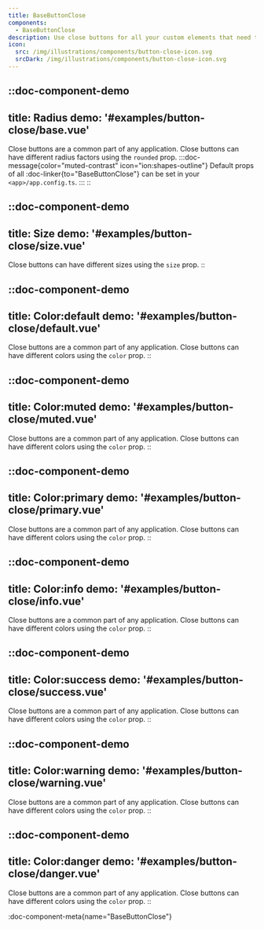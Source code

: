 ```yaml
---
title: BaseButtonClose
components:
  - BaseButtonClose
description: Use close buttons for all your custom elements that need to have a close handle, like for modals, dialogs and alerts.
icon:
  src: /img/illustrations/components/button-close-icon.svg
  srcDark: /img/illustrations/components/button-close-icon.svg
---
```



::doc-component-demo
---
title: Radius
demo: '#examples/button-close/base.vue'
---
Close buttons are a common part of any application. Close buttons can have different radius factors using the `rounded` prop.
:::doc-message{color="muted-contrast" icon="ion:shapes-outline"}
Default props of all :doc-linker{to="BaseButtonClose"} can be set in your `<app>/app.config.ts`.
:::
::

::doc-component-demo
---
title: Size
demo: '#examples/button-close/size.vue'
---
 Close buttons can have different sizes using the `size` prop.
::

::doc-component-demo
---
title: Color:default
demo: '#examples/button-close/default.vue'
---
Close buttons are a common part of any application. Close buttons can have different colors using the `color` prop.
::

::doc-component-demo
---
title: Color:muted
demo: '#examples/button-close/muted.vue'
---
Close buttons are a common part of any application. Close buttons can have different colors using the `color` prop.
::


::doc-component-demo
---
title: Color:primary
demo: '#examples/button-close/primary.vue'
---
Close buttons are a common part of any application. Close buttons can have different colors using the `color` prop.
::

::doc-component-demo
---
title: Color:info
demo: '#examples/button-close/info.vue'
---
Close buttons are a common part of any application. Close buttons can have different colors using the `color` prop.
::

::doc-component-demo
---
title: Color:success
demo: '#examples/button-close/success.vue'
---
Close buttons are a common part of any application. Close buttons can have different colors using the `color` prop.
::

::doc-component-demo
---
title: Color:warning
demo: '#examples/button-close/warning.vue'
---
Close buttons are a common part of any application. Close buttons can have different colors using the `color` prop.
::

::doc-component-demo
---
title: Color:danger
demo: '#examples/button-close/danger.vue'
---
Close buttons are a common part of any application. Close buttons can have different colors using the `color` prop.
::


:doc-component-meta{name="BaseButtonClose"}